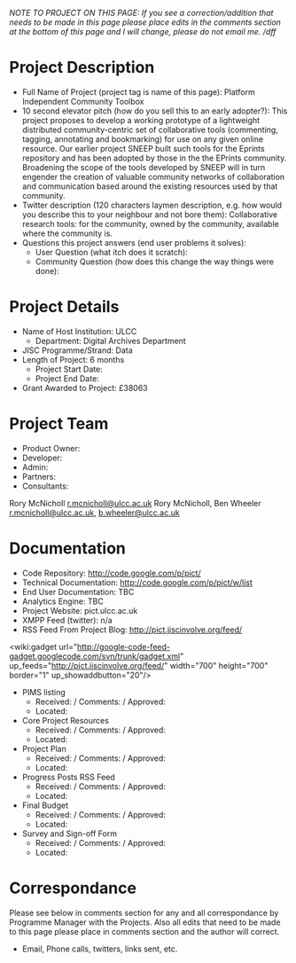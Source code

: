 _NOTE TO PROJECT ON THIS PAGE: If you see a correction/addition that needs to be made in this page please place edits in the comments section at the bottom of this page and I will change, please do not email me. /dff_

# Project Description #
  * Full Name of Project (project tag is name of this page): Platform Independent Community Toolbox
  * 10 second elevator pitch (how do you sell this to an early adopter?): This project proposes to develop a working prototype of a lightweight distributed community-centric set of collaborative tools (commenting, tagging, annotating and bookmarking) for use on any given online resource. Our earlier project SNEEP built such tools for the Eprints repository and has been adopted by those in the the EPrints community. Broadening the scope of the tools developed by SNEEP will in turn engender the creation of valuable community networks of collaboration and communication based around the existing resources used by that community.
  * Twitter description (120 characters laymen description, e.g. how would you describe this to your neighbour and not bore them): Collaborative research tools: for the community, owned by the community, available where the community is.
  * Questions this project answers (end user problems it solves):
    * User Question (what itch does it scratch):
    * Community Question (how does this change the way things were done):

# Project Details #
  * Name of Host Institution: ULCC
    * Department: Digital Archives Department
  * JISC Programme/Strand: Data
  * Length of Project: 6 months
    * Project Start Date:
    * Project End Date:
  * Grant Awarded to Project: £38063

# Project Team #
  * Product Owner:
  * Developer:
  * Admin:
  * Partners:
  * Consultants:

Rory McNicholl	r.mcnicholl@ulcc.ac.uk	Rory McNicholl, Ben Wheeler	r.mcnicholl@ulcc.ac.uk, b.wheeler@ulcc.ac.uk

# Documentation #
  * Code Repository: http://code.google.com/p/pict/
  * Technical Documentation: http://code.google.com/p/pict/w/list
  * End User Documentation: TBC
  * Analytics Engine: TBC
  * Project Website: pict.ulcc.ac.uk
  * XMPP Feed (twitter): n/a
  * RSS Feed From Project Blog: http://pict.jiscinvolve.org/feed/

<wiki:gadget url="http://google-code-feed-gadget.googlecode.com/svn/trunk/gadget.xml" up\_feeds="http://pict.jiscinvolve.org/feed/" width="700" height="700" border="1" up\_showaddbutton="20"/>

  * PIMS listing
    * Received: / Comments: / Approved:
    * Located:
  * Core Project Resources
    * Received: / Comments: / Approved:
    * Located:
  * Project Plan
    * Received: / Comments: / Approved:
    * Located:
  * Progress Posts RSS Feed
    * Received: / Comments: / Approved:
    * Located:
  * Final Budget
    * Received: / Comments: / Approved:
    * Located:
  * Survey and Sign-off Form
    * Received: / Comments: / Approved:
    * Located:

# Correspondance #
Please see below in comments section for any and all correspondance by Programme Manager with the Projects.  Also all edits that need to be made to this page please place in comments section and the author will correct.
  * Email, Phone calls, twitters, links sent, etc.
